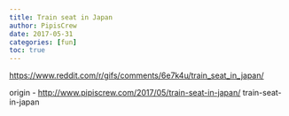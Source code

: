 ```yaml
---
title: Train seat in Japan
author: PipisCrew
date: 2017-05-31
categories: [fun]
toc: true
---
```


https://www.reddit.com/r/gifs/comments/6e7k4u/train_seat_in_japan/

origin - http://www.pipiscrew.com/2017/05/train-seat-in-japan/ train-seat-in-japan